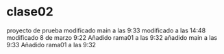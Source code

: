 # clase02
proyecto de prueba modificado main a las 9:33
modificado a las 14:48
modificado 8 de marzo 9:22
Añadido rama01 a las 9:32
añadido main a las 9:33
Añadido rama01 a las 9:32